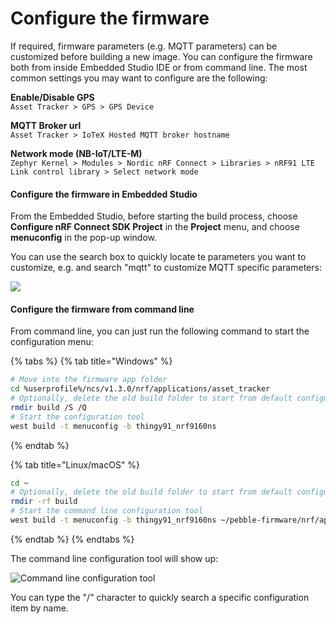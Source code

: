 # Configure the firmware

If required, firmware parameters (e.g. MQTT parameters) can be customized before building a new image. You can configure the firmware both from inside Embedded Studio IDE or from command line. The most common settings you may want to configure are the following:

**Enable/Disable GPS**\
`Asset Tracker > GPS > GPS Device`

**MQTT Broker url**\
`Asset Tracker > IoTeX Hosted MQTT broker hostname`

**Network mode (NB-IoT/LTE-M)**\
`Zephyr Kernel > Modules > Nordic nRF Connect > Libraries > nRF91 LTE Link control library > Select network mode`

#### Configure the firmware in Embedded Studio <a href="#configure-the-firmware-in-embedded-studio" id="configure-the-firmware-in-embedded-studio"></a>

From the Embedded Studio, before starting the build process, choose **Configure nRF Connect SDK Project** in the **Project** menu, and choose **menuconfig** in the pop-up window.

You can use the search box to quickly locate te parameters you want to customize, e.g. and search "mqtt" to customize MQTT specific parameters:

![](../../../../../.gitbook/assets/firmware\_fig8.png)

#### Configure the firmware from command line <a href="#configure-the-firmware-from-command-line" id="configure-the-firmware-from-command-line"></a>

From command line, you can just run the following command to start the configuration menu:

{% tabs %}
{% tab title="Windows" %}
```bash
# Move into the firmware app folder
cd %userprofile%/ncs/v1.3.0/nrf/applications/asset_tracker
# Optionally, delete the old build folder to start from default configuration
rmdir build /S /Q
# Start the configuration tool
west build -t menuconfig -b thingy91_nrf9160ns
```


{% endtab %}

{% tab title="Linux/macOS" %}
```bash
cd ~
# Optionally, delete the old build folder to start from default configuration
rmdir -rf build
# Start the command line configuration tool
west build -t menuconfig -b thingy91_nrf9160ns ~/pebble-firmware/nrf/applications/asset_tracker/

```
{% endtab %}
{% endtabs %}

The command line configuration tool will show up:

![Command line configuration tool](<../../../../../.gitbook/assets/image (2) (1).png>)

You can type the "/" character to quickly search a specific configuration item by name.
